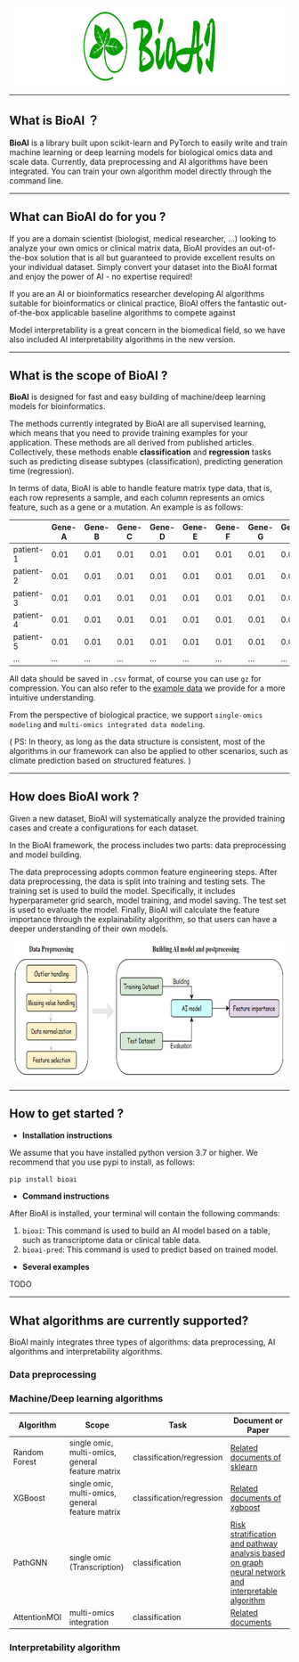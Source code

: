 
<p align="center">
  <img height="140" src="./img/logo3.png" />
</p>

---

## What is BioAI ？

**BioAI** is a library built upon scikit-learn and PyTorch to easily write and train machine learning or deep learning models for biological omics data and scale data.  Currently, data preprocessing and AI algorithms have been integrated. You can train your own algorithm model directly through the command line. 

---

## What can BioAI do for you ?

If you are a domain scientist (biologist, medical researcher, ...) looking to analyze your own omics or clinical matrix data, BioAI provides an out-of-the-box solution that is all but guaranteed to provide excellent results on your individual dataset. Simply convert your dataset into the BioAI format and enjoy the power of AI - no expertise required!

If you are an AI or bioinformatics researcher developing AI algorithms suitable for bioinformatics or clinical practice, BioAI offers the fantastic out-of-the-box applicable baseline algorithms to compete against

Model interpretability is a great concern in the biomedical field, so we have also included AI interpretability algorithms in the new version.

---

## What is the scope of BioAI ?

**BioAI** is designed for fast and easy building of machine/deep learning models for bioinformatics.

The methods currently integrated by BioAI are all supervised learning, which means that you need to provide training examples for your application. These methods are all derived from published articles. Collectively, these methods enable **classification** and **regression** tasks such as predicting disease subtypes (classification), predicting generation time (regression).

In terms of data, BioAI is able to handle feature matrix type data, that is, each row represents a sample, and each column represents an omics feature, such as a gene or a mutation. An example is as follows:

|            | Gene-A | Gene-B | Gene-C | Gene-D | Gene-E | Gene-F | Gene-G | Gene-H |
| ---        | ---    | ---    | ---    | ---    | ---    | ---    | ---    | ---    |
| patient-1  | 0.01    | 0.01    | 0.01    | 0.01    | 0.01    | 0.01    | 0.01    | 0.01    |
| patient-2  | 0.01    | 0.01    | 0.01    | 0.01    | 0.01    | 0.01    | 0.01    | 0.01    |
| patient-3  | 0.01    | 0.01    | 0.01    | 0.01    | 0.01    | 0.01    | 0.01    | 0.01    |
| patient-4  | 0.01    | 0.01    | 0.01    | 0.01    | 0.01    | 0.01    | 0.01    | 0.01    |
| patient-5  | 0.01    | 0.01    | 0.01    | 0.01    | 0.01    | 0.01    | 0.01    | 0.01    |
| ...  | ...    | ...    | ...    | ...    | ...    | ...    | ...    | ...    |

All data should be saved in `.csv` format, of course you can use `gz` for compression. You can also refer to the [example data](https://github.com/BioAI-kits/BioAI/tree/master/example) we provide for a more intuitive understanding.

From the perspective of biological practice, we support `single-omics modeling` and `multi-omics integrated data modeling`.

( PS: In theory, as long as the data structure is consistent, most of the algorithms in our framework can also be applied to other scenarios, such as climate prediction based on structured features. )

---

## How does BioAI work ?

Given a new dataset, BioAI will systematically analyze the provided training cases and create a configurations for each dataset.

In the BioAI framework, the process includes two parts: data preprocessing and model building.  

The data preprocessing adopts common feature engineering steps. After data preprocessing, the data is split into training and testing sets. The training set is used to build the model. Specifically, it includes hyperparameter grid search, model training, and model saving. The test set is used to evaluate the model. Finally, BioAI will calculate the feature importance through the explainability algorithm, so that users can have a deeper understanding of their own models.

<p align="center">
  <img height="250" src="./img/img1.png" />
</p>

---

## How to get started ?

- **Installation instructions**

We assume that you have installed python version 3.7 or higher. We recommend that you use pypi to install, as follows:

```py
pip install bioai
```

- **Command instructions**

After BioAI is installed, your terminal will contain the following commands:

1. `bioai`: This command is used to build an AI model based on a table, such as transcriptome data or clinical table data.
2. `bioai-pred`: This command is used to predict based on trained model.

- **Several examples**

TODO


---

## What algorithms are currently supported?

BioAI mainly integrates three types of algorithms: data preprocessing, AI algorithms and interpretability algorithms.

### Data preprocessing



### Machine/Deep learning algorithms

| Algorithm     | Scope                                                     | Task                      | Document or Paper             | 
| ---           | ---                                                       | ---                       | ---                           | 
| Random Forest | single omic, <br>multi-omics, <br>general feature matrix  | classification/regression | [Related documents of sklearn](https://scikit-learn.org/stable/modules/generated/sklearn.ensemble.RandomForestClassifier.html)  |
| XGBoost       | single omic, <br>multi-omics, <br>general feature matrix  | classification/regression | [Related documents of xgboost](https://xgboost.readthedocs.io/en/stable/)                            |
| PathGNN       | single omic (Transcription)                               | classification            | [Risk stratification and pathway analysis based on graph neural network and interpretable algorithm](https://bmcbioinformatics.biomedcentral.com/articles/10.1186/s12859-022-04950-1) |
| AttentionMOI  | multi-omics integration                                   | classification            | [Related documents](https://github.com/BioAI-kits/AttentionMOI)   |


### Interpretability algorithm


